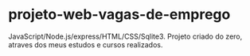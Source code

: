 # projeto-web-vagas-de-emprego
JavaScript/Node.js/express/HTML/CSS/Sqlite3. Projeto criado do zero, atraves dos meus estudos e cursos realizados. 
